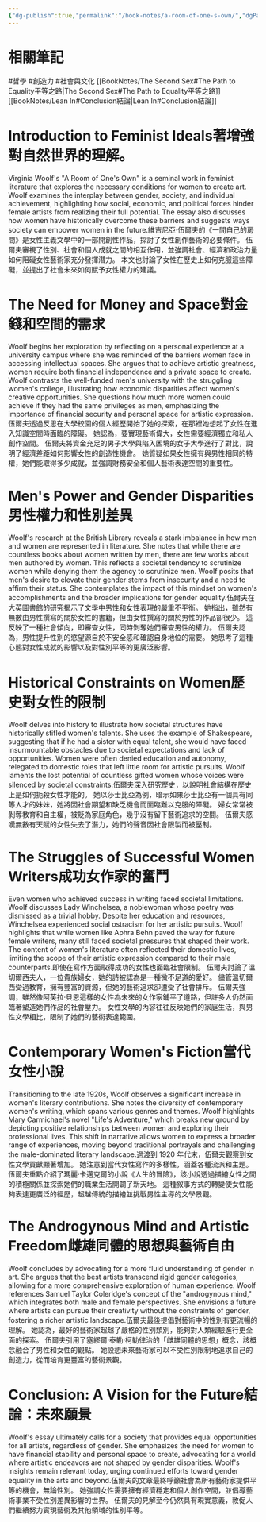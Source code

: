 ```yaml
---
{"dg-publish":true,"permalink":"/book-notes/a-room-of-one-s-own/","dgPassFrontmatter":true,"created":"2024-11-24T10:41:52.764+08:00","updated":"2024-11-28T00:22:34.826+08:00"}
---
```


# 相關筆記
#哲學 #創造力 #社會與文化 
[[BookNotes/The Second Sex#The Path to Equality平等之路\|The Second Sex#The Path to Equality平等之路]]
[[BookNotes/Lean In#Conclusion結論\|Lean In#Conclusion結論]]
# Introduction to Feminist Ideals著增強對自然世界的理解。

Virginia Woolf's "A Room of One's Own" is a seminal work in feminist literature that explores the necessary conditions for women to create art. Woolf examines the interplay between gender, society, and individual achievement, highlighting how social, economic, and political forces hinder female artists from realizing their full potential. The essay also discusses how women have historically overcome these barriers and suggests ways society can empower women in the future.維吉尼亞·伍爾夫的《一間自己的房間》是女性主義文學中的一部開創性作品，探討了女性創作藝術的必要條件。 伍爾夫審視了性別、社會和個人成就之間的相互作用，並強調社會、經濟和政治力量如何阻礙女性藝術家充分發揮潛力。 本文也討論了女性在歷史上如何克服這些障礙，並提出了社會未來如何賦予女性權力的建議。

# The Need for Money and Space對金錢和空間的需求

Woolf begins her exploration by reflecting on a personal experience at a university campus where she was reminded of the barriers women face in accessing intellectual spaces. She argues that to achieve artistic greatness, women require both financial independence and a private space to create. Woolf contrasts the well-funded men's university with the struggling women's college, illustrating how economic disparities affect women's creative opportunities. She questions how much more women could achieve if they had the same privileges as men, emphasizing the importance of financial security and personal space for artistic expression.伍爾夫透過反思在大學校園的個人經歷開始了她的探索，在那裡她想起了女性在進入知識空間時面臨的障礙。 她認為，要實現藝術偉大，女性需要經濟獨立和私人創作空間。 伍爾夫將資金充足的男子大學與陷入困境的女子大學進行了對比，說明了經濟差距如何影響女性的創造性機會。 她質疑如果女性擁有與男性相同的特權，她們能取得多少成就，並強調財務安全和個人藝術表達空間的重要性。

# Men's Power and Gender Disparities男性權力和性別差異

Woolf's research at the British Library reveals a stark imbalance in how men and women are represented in literature. She notes that while there are countless books about women written by men, there are few works about men authored by women. This reflects a societal tendency to scrutinize women while denying them the agency to scrutinize men. Woolf posits that men's desire to elevate their gender stems from insecurity and a need to affirm their status. She contemplates the impact of this mindset on women's accomplishments and the broader implications for gender equality.伍爾夫在大英圖書館的研究揭示了文學中男性和女性表現的嚴重不平衡。 她指出，雖然有無數由男性撰寫的關於女性的書籍，但由女性撰寫的關於男性的作品卻很少。 這反映了一種社會傾向，即審查女性，同時剝奪她們審查男性的權力。 伍爾夫認為，男性提升性別的慾望源自於不安全感和確認自身地位的需要。 她思考了這種心態對女性成就的影響以及對性別平等的更廣泛影響。

# Historical Constraints on Women歷史對女性的限制

Woolf delves into history to illustrate how societal structures have historically stifled women's talents. She uses the example of Shakespeare, suggesting that if he had a sister with equal talent, she would have faced insurmountable obstacles due to societal expectations and lack of opportunities. Women were often denied education and autonomy, relegated to domestic roles that left little room for artistic pursuits. Woolf laments the lost potential of countless gifted women whose voices were silenced by societal constraints.伍爾夫深入研究歷史，以說明社會結構在歷史上是如何扼殺女性才能的。 她以莎士比亞為例，暗示如果莎士比亞有一個具有同等人才的妹妹，她將因社會期望和缺乏機會而面臨難以克服的障礙。 婦女常常被剝奪教育和自主權，被貶為家庭角色，幾乎沒有留下藝術追求的空間。 伍爾夫感嘆無數有天賦的女性失去了潛力，她們的聲音因社會限製而被壓制。

# The Struggles of Successful Women Writers成功女作家的奮鬥

Even women who achieved success in writing faced societal limitations. Woolf discusses Lady Winchelsea, a noblewoman whose poetry was dismissed as a trivial hobby. Despite her education and resources, Winchelsea experienced social ostracism for her artistic pursuits. Woolf highlights that while women like Aphra Behn paved the way for future female writers, many still faced societal pressures that shaped their work. The content of women's literature often reflected their domestic lives, limiting the scope of their artistic expression compared to their male counterparts.即使在寫作方面取得成功的女性也面臨社會限制。 伍爾夫討論了溫切爾西夫人，一位貴族婦女，她的詩被認為是一種微不足道的愛好。 儘管溫切爾西受過教育，擁有豐富的資源，但她的藝術追求卻遭受了社會排斥。 伍爾夫強調，雖然像阿芙拉·貝恩這樣的女性為未來的女作家鋪平了道路，但許多人仍然面臨著塑造她們作品的社會壓力。 女性文學的內容往往反映她們的家庭生活，與男性文學相比，限制了她們的藝術表達範圍。

# Contemporary Women's Fiction當代女性小說

Transitioning to the late 1920s, Woolf observes a significant increase in women's literary contributions. She notes the diversity of contemporary women's writing, which spans various genres and themes. Woolf highlights Mary Carmichael's novel "Life's Adventure," which breaks new ground by depicting positive relationships between women and exploring their professional lives. This shift in narrative allows women to express a broader range of experiences, moving beyond traditional portrayals and challenging the male-dominated literary landscape.過渡到 1920 年代末，伍爾夫觀察到女性文學貢獻顯著增加。 她注意到當代女性寫作的多樣性，涵蓋各種流派和主題。 伍爾夫重點介紹了瑪麗·卡邁克爾的小說《人生的冒險》，該小說透過描繪女性之間的積極關係並探索她們的職業生活開闢了新天地。 這種敘事方式的轉變使女性能夠表達更廣泛的經歷，超越傳統的描繪並挑戰男性主導的文學景觀。

# The Androgynous Mind and Artistic Freedom雌雄同體的思想與藝術自由

Woolf concludes by advocating for a more fluid understanding of gender in art. She argues that the best artists transcend rigid gender categories, allowing for a more comprehensive exploration of human experience. Woolf references Samuel Taylor Coleridge's concept of the "androgynous mind," which integrates both male and female perspectives. She envisions a future where artists can pursue their creativity without the constraints of gender, fostering a richer artistic landscape.伍爾夫最後提倡對藝術中的性別有更流暢的理解。 她認為，最好的藝術家超越了嚴格的性別類別，能夠對人類經驗進行更全面的探索。 伍爾夫引用了塞繆爾·泰勒·柯勒律治的「雌雄同體的思想」概念，該概念融合了男性和女性的觀點。 她設想未來藝術家可以不受性別限制地追求自己的創造力，從而培育更豐富的藝術景觀。

# Conclusion: A Vision for the Future結論：未來願景

Woolf's essay ultimately calls for a society that provides equal opportunities for all artists, regardless of gender. She emphasizes the need for women to have financial stability and personal space to create, advocating for a world where artistic endeavors are not shaped by gender disparities. Woolf's insights remain relevant today, urging continued efforts toward gender equality in the arts and beyond.伍爾夫的文章最終呼籲社會為所有藝術家提供平等的機會，無論性別。 她強調女性需要擁有經濟穩定和個人創作空間，並倡導藝術事業不受性別差異影響的世界。 伍爾夫的見解至今仍然具有現實意義，敦促人們繼續努力實現藝術及其他領域的性別平等。